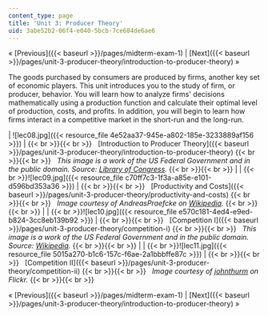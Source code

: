 ```yaml
---
content_type: page
title: 'Unit 3: Producer Theory'
uid: 3abe52b2-06f4-e040-5bcb-7ce684de6ae6
---
```


« [Previous]({{< baseurl >}}/pages/midterm-exam-1) | [Next]({{< baseurl >}}/pages/unit-3-producer-theory/introduction-to-producer-theory) »

The goods purchased by consumers are produced by firms, another key set of economic players. This unit introduces you to the study of firm, or producer, behavior. You will learn how to analyze firms' decisions mathematically using a production function and calculate their optimal level of production, costs, and profits. In addition, you will begin to learn how firms interact in a competitive market in the short-run and the long-run.

| ![lec08.jpg]({{< resource_file 4e52aa37-945e-a802-185e-3233889af156 >}}) |  {{< br >}}{{< br >}}   [Introduction to Producer Theory]({{< baseurl >}}/pages/unit-3-producer-theory/introduction-to-producer-theory) {{< br >}}{{< br >}}   _This image is a work of the US Federal Government and in the public domain. Source: [Library of Congress](http://www.loc.gov/pictures/resource/fsac.1a34951/)._ {{< br >}}{{< br >}}  |
|   {{< br >}}![lec09.jpg]({{< resource_file c70ff7c3-1f3a-a85e-e101-d596bd353a36 >}}) |  {{< br >}}{{< br >}}   [Productivity and Costs]({{< baseurl >}}/pages/unit-3-producer-theory/productivity-and-costs) {{< br >}}{{< br >}}   _Image courtesy of AndreasPraefcke on [Wikipedia](http://en.wikipedia.org/wiki/File:Wolfsburg_VW-Werk.jpg)._ {{< br >}}{{< br >}}  |
|   {{< br >}}![lec10.jpg]({{< resource_file e570c181-4ed4-e9ed-b824-3cc8eb139b92 >}}) |  {{< br >}}{{< br >}}   [Competition I]({{< baseurl >}}/pages/unit-3-producer-theory/competition-i) {{< br >}}{{< br >}}   _This image is a work of the US Federal Government and in the public domain. Source: [Wikipedia](http://en.wikipedia.org/wiki/File:NASCAR_practice.jpg)._ {{< br >}}{{< br >}}  |
|   {{< br >}}![lec11.jpg]({{< resource_file 5015a270-b1c6-157c-f6ae-2a1bbbffe87c >}}) |  {{< br >}}{{< br >}}   [Competition II]({{< baseurl >}}/pages/unit-3-producer-theory/competition-ii) {{< br >}}{{< br >}}   _Image courtesy of [johnthurm](http://www.flickr.com/photos/thurm/2111952075/in/photostream/) on Flickr._ {{< br >}}{{< br >}}  

« [Previous]({{< baseurl >}}/pages/midterm-exam-1) | [Next]({{< baseurl >}}/pages/unit-3-producer-theory/introduction-to-producer-theory) »